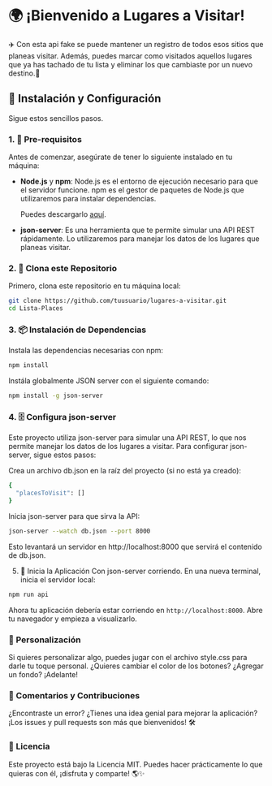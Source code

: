
# 🌍 ¡Bienvenido a **Lugares a Visitar**! 
✈️ Con esta api fake se puede mantener un registro de todos esos sitios que planeas visitar. 
Además, puedes marcar como visitados aquellos lugares que ya has tachado de tu lista y eliminar los que cambiaste por un nuevo destino.🌟

## 🚀 Instalación y Configuración

Sigue estos sencillos pasos.

### 1. 🧰 Pre-requisitos

Antes de comenzar, asegúrate de tener lo siguiente instalado en tu máquina:

- **Node.js** y **npm**: Node.js es el entorno de ejecución necesario para que el servidor funcione. npm es el gestor de paquetes de Node.js que utilizaremos para instalar dependencias.
  
  Puedes descargarlo [aquí](https://nodejs.org/).

- **json-server**: Es una herramienta que te permite simular una API REST rápidamente. Lo utilizaremos para manejar los datos de los lugares que planeas visitar.

### 2. 📂 Clona este Repositorio

Primero, clona este repositorio en tu máquina local:

```bash
git clone https://github.com/tuusuario/lugares-a-visitar.git
cd Lista-Places
```

### 3. 📦 Instalación de Dependencias

Instala las dependencias necesarias con npm:

```bash
npm install
```
Instála globalmente JSON server con el siguiente comando:

```bash
npm install -g json-server
```
### 4. 🗄️ Configura json-server
Este proyecto utiliza json-server para simular una API REST, lo que nos permite manejar los datos de los lugares a visitar. Para configurar json-server, sigue estos pasos:

Crea un archivo db.json en la raíz del proyecto (si no está ya creado):

```bash
{
  "placesToVisit": []
}
```
Inicia json-server para que sirva la API:

```bash
json-server --watch db.json --port 8000
```
Esto levantará un servidor en http://localhost:8000 que servirá el contenido de db.json.

5. 🏁 Inicia la Aplicación
Con json-server corriendo. En una nueva terminal, inicia el servidor local:

```bash
npm run api
```
Ahora tu aplicación debería estar corriendo en `http://localhost:8000`. Abre tu navegador y empieza a visualizarlo.

### 🎨 Personalización
Si quieres personalizar algo, puedes jugar con el archivo style.css para darle tu toque personal. ¿Quieres cambiar el color de los botones? ¿Agregar un fondo? ¡Adelante!

### 💬 Comentarios y Contribuciones
¿Encontraste un error? ¿Tienes una idea genial para mejorar la aplicación? ¡Los issues y pull requests son más que bienvenidos! 🛠️

### 📜 Licencia
Este proyecto está bajo la Licencia MIT. Puedes hacer prácticamente lo que quieras con él, ¡disfruta y comparte! 🌎✨










